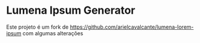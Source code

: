 # **Lumena Ipsum Generator**

Este projeto é um fork de https://github.com/arielcavalcante/lumena-lorem-ipsum com algumas alterações